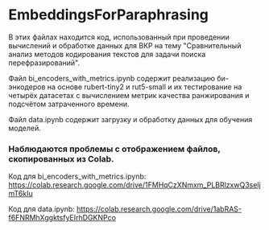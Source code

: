 # EmbeddingsForParaphrasing

В этих файлах находится код, использованный при проведении вычислений и обработке данных для ВКР на тему "Сравнительный анализ методов кодирования текстов для задачи поиска перефразирований".

Файл bi_encoders_with_metrics.ipynb содержит реализацию би-энкодеров на основе rubert-tiny2 и rut5-small и их тестирование на четырёх датасетах с вычислением метрик качества ранжирования и подсчётом затраченного времени.

Файл data.ipynb содержит загрузку и обработку данных для обучения моделей.

### Наблюдаются проблемы с отображением файлов, скопированных из Colab.

Код для bi_encoders_with_metrics.ipynb: https://colab.research.google.com/drive/1FMHqCzXNmxm_PLBRlzxwQ3seIjmT6kIu

Код для data.ipynb: https://colab.research.google.com/drive/1abRAS-f6FNRMhXggktsfyEIrhDGKNPco
